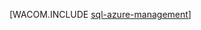 <properties linkid="manage-services-how-to-manage-a-sqldb" urlDisplayName="How to manage" pageTitle="How to manage a SQL Database - Windows Azure" metaKeywords="" description="Learn how to manage your SQL Database in Windows Azure using SQL Server Management Studio." metaCanonical="" services="sql-database" documentationCenter="" title="" authors=""  solutions="" writer="" manager="" editor=""  />





[WACOM.INCLUDE [sql-azure-management](../includes/sql-azure-management.md)]
